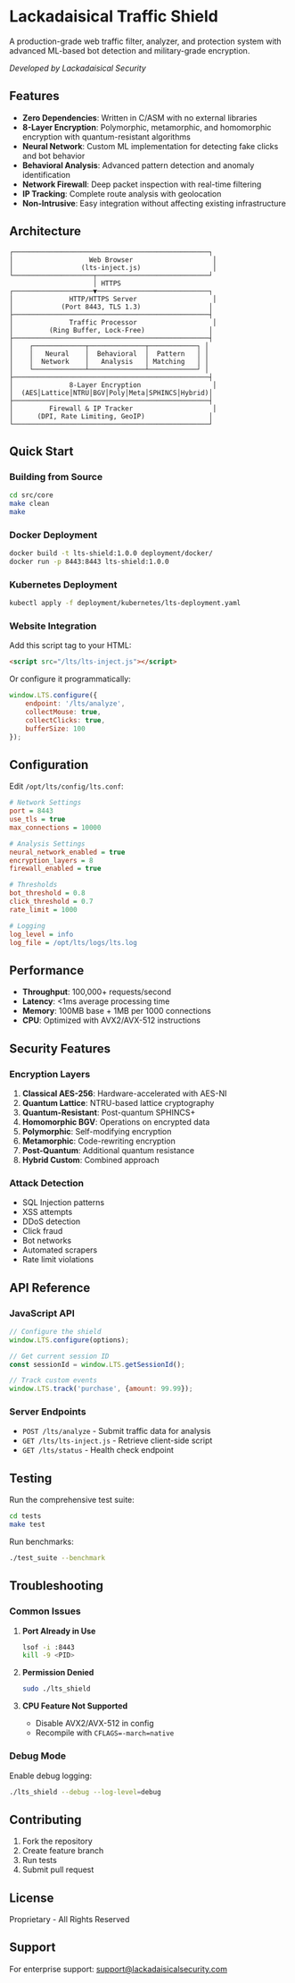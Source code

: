 # Lackadaisical Traffic Shield

A production-grade web traffic filter, analyzer, and protection system with advanced ML-based bot detection and military-grade encryption.

*Developed by Lackadaisical Security*

## Features

- **Zero Dependencies**: Written in C/ASM with no external libraries
- **8-Layer Encryption**: Polymorphic, metamorphic, and homomorphic encryption with quantum-resistant algorithms
- **Neural Network**: Custom ML implementation for detecting fake clicks and bot behavior
- **Behavioral Analysis**: Advanced pattern detection and anomaly identification
- **Network Firewall**: Deep packet inspection with real-time filtering
- **IP Tracking**: Complete route analysis with geolocation
- **Non-Intrusive**: Easy integration without affecting existing infrastructure

## Architecture

```
┌─────────────────────────────────────────────────┐
│                   Web Browser                    │
│                 (lts-inject.js)                  │
└────────────────────┬────────────────────────────┘
                     │ HTTPS
┌────────────────────▼────────────────────────────┐
│              HTTP/HTTPS Server                   │
│            (Port 8443, TLS 1.3)                 │
├─────────────────────────────────────────────────┤
│              Traffic Processor                   │
│         (Ring Buffer, Lock-Free)                │
├─────────────────────────────────────────────────┤
│    ┌─────────────┬──────────────┬────────────┐ │
│    │   Neural    │  Behavioral  │  Pattern   │ │
│    │  Network    │   Analysis   │ Matching   │ │
│    └─────────────┴──────────────┴────────────┘ │
├─────────────────────────────────────────────────┤
│              8-Layer Encryption                  │
│  (AES│Lattice│NTRU│BGV│Poly│Meta│SPHINCS│Hybrid)│
├─────────────────────────────────────────────────┤
│         Firewall & IP Tracker                    │
│      (DPI, Rate Limiting, GeoIP)                │
└─────────────────────────────────────────────────┘
```

## Quick Start

### Building from Source

```bash
cd src/core
make clean
make
```

### Docker Deployment

```bash
docker build -t lts-shield:1.0.0 deployment/docker/
docker run -p 8443:8443 lts-shield:1.0.0
```

### Kubernetes Deployment

```bash
kubectl apply -f deployment/kubernetes/lts-deployment.yaml
```

### Website Integration

Add this script tag to your HTML:

```html
<script src="/lts/lts-inject.js"></script>
```

Or configure it programmatically:

```javascript
window.LTS.configure({
    endpoint: '/lts/analyze',
    collectMouse: true,
    collectClicks: true,
    bufferSize: 100
});
```

## Configuration

Edit `/opt/lts/config/lts.conf`:

```ini
# Network Settings
port = 8443
use_tls = true
max_connections = 10000

# Analysis Settings
neural_network_enabled = true
encryption_layers = 8
firewall_enabled = true

# Thresholds
bot_threshold = 0.8
click_threshold = 0.7
rate_limit = 1000

# Logging
log_level = info
log_file = /opt/lts/logs/lts.log
```

## Performance

- **Throughput**: 100,000+ requests/second
- **Latency**: <1ms average processing time
- **Memory**: 100MB base + 1MB per 1000 connections
- **CPU**: Optimized with AVX2/AVX-512 instructions

## Security Features

### Encryption Layers

1. **Classical AES-256**: Hardware-accelerated with AES-NI
2. **Quantum Lattice**: NTRU-based lattice cryptography
3. **Quantum-Resistant**: Post-quantum SPHINCS+
4. **Homomorphic BGV**: Operations on encrypted data
5. **Polymorphic**: Self-modifying encryption
6. **Metamorphic**: Code-rewriting encryption
7. **Post-Quantum**: Additional quantum resistance
8. **Hybrid Custom**: Combined approach

### Attack Detection

- SQL Injection patterns
- XSS attempts
- DDoS detection
- Click fraud
- Bot networks
- Automated scrapers
- Rate limit violations

## API Reference

### JavaScript API

```javascript
// Configure the shield
window.LTS.configure(options);

// Get current session ID
const sessionId = window.LTS.getSessionId();

// Track custom events
window.LTS.track('purchase', {amount: 99.99});
```

### Server Endpoints

- `POST /lts/analyze` - Submit traffic data for analysis
- `GET /lts/lts-inject.js` - Retrieve client-side script
- `GET /lts/status` - Health check endpoint

## Testing

Run the comprehensive test suite:

```bash
cd tests
make test
```

Run benchmarks:

```bash
./test_suite --benchmark
```

## Troubleshooting

### Common Issues

1. **Port Already in Use**
   ```bash
   lsof -i :8443
   kill -9 <PID>
   ```

2. **Permission Denied**
   ```bash
   sudo ./lts_shield
   ```

3. **CPU Feature Not Supported**
   - Disable AVX2/AVX-512 in config
   - Recompile with `CFLAGS=-march=native`

### Debug Mode

Enable debug logging:

```bash
./lts_shield --debug --log-level=debug
```

## Contributing

1. Fork the repository
2. Create feature branch
3. Run tests
4. Submit pull request

## License

Proprietary - All Rights Reserved

## Support

For enterprise support: support@lackadaisicalsecurity.com
